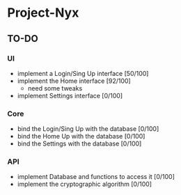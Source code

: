  # Project-Nyx

## TO-DO

### UI
- implement a Login/Sing Up interface [50/100]
- implement the Home interface [92/100]
  - need some tweaks
- implement Settings interface [0/100]

### Core
- bind the Login/Sing Up with the database [0/100]
- bind the Home Up with the database [0/100]
- bind the Settings with the database [0/100]

### API
- implement Database and functions to access it [0/100]
- implement the cryptographic algorithm [0/100]
